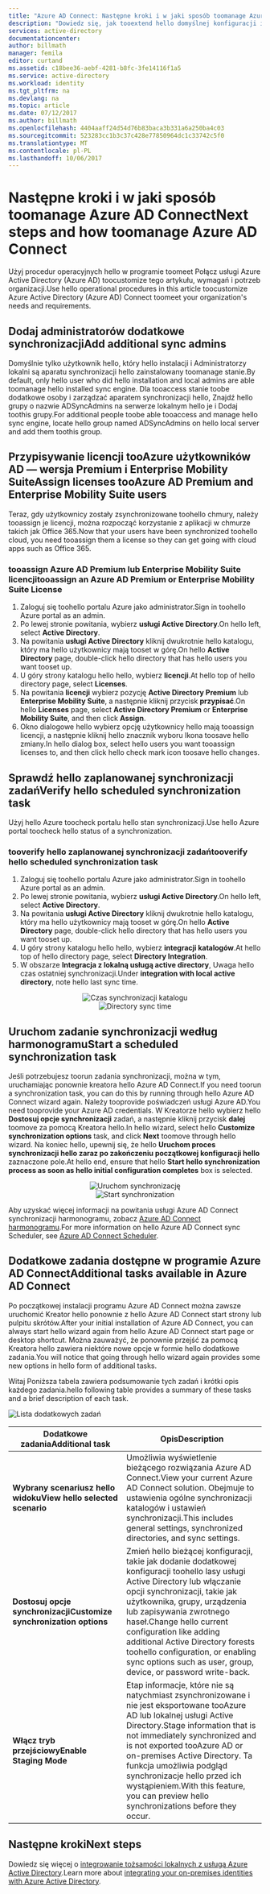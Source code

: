 ```yaml
---
title: "Azure AD Connect: Następne kroki i w jaki sposób toomanage Azure AD Connect | Dokumentacja firmy Microsoft"
description: "Dowiedz się, jak tooextend hello domyślnej konfiguracji i zadania operacyjne programu Azure AD Connect."
services: active-directory
documentationcenter: 
author: billmath
manager: femila
editor: curtand
ms.assetid: c18bee36-aebf-4281-b8fc-3fe14116f1a5
ms.service: active-directory
ms.workload: identity
ms.tgt_pltfrm: na
ms.devlang: na
ms.topic: article
ms.date: 07/12/2017
ms.author: billmath
ms.openlocfilehash: 4404aaff24d54d76b83baca3b331a6a250ba4c03
ms.sourcegitcommit: 523283cc1b3c37c428e77850964dc1c33742c5f0
ms.translationtype: MT
ms.contentlocale: pl-PL
ms.lasthandoff: 10/06/2017
---
```

# <a name="next-steps-and-how-toomanage-azure-ad-connect"></a><span data-ttu-id="abb1a-103">Następne kroki i w jaki sposób toomanage Azure AD Connect</span><span class="sxs-lookup"><span data-stu-id="abb1a-103">Next steps and how toomanage Azure AD Connect</span></span>
<span data-ttu-id="abb1a-104">Użyj procedur operacyjnych hello w programie toomeet Połącz usługi Azure Active Directory (Azure AD) toocustomize tego artykułu, wymagań i potrzeb organizacji.</span><span class="sxs-lookup"><span data-stu-id="abb1a-104">Use hello operational procedures in this article toocustomize Azure Active Directory (Azure AD) Connect toomeet your organization's needs and requirements.</span></span>  

## <a name="add-additional-sync-admins"></a><span data-ttu-id="abb1a-105">Dodaj administratorów dodatkowe synchronizacji</span><span class="sxs-lookup"><span data-stu-id="abb1a-105">Add additional sync admins</span></span>
<span data-ttu-id="abb1a-106">Domyślnie tylko użytkownik hello, który hello instalacji i Administratorzy lokalni są aparatu synchronizacji hello zainstalowany toomanage stanie.</span><span class="sxs-lookup"><span data-stu-id="abb1a-106">By default, only hello user who did hello installation and local admins are able toomanage hello installed sync engine.</span></span> <span data-ttu-id="abb1a-107">Dla tooaccess stanie toobe dodatkowe osoby i zarządzać aparatem synchronizacji hello, Znajdź hello grupy o nazwie ADSyncAdmins na serwerze lokalnym hello je i Dodaj toothis grupy.</span><span class="sxs-lookup"><span data-stu-id="abb1a-107">For additional people toobe able tooaccess and manage hello sync engine, locate hello group named ADSyncAdmins on hello local server and add them toothis group.</span></span>

## <a name="assign-licenses-tooazure-ad-premium-and-enterprise-mobility-suite-users"></a><span data-ttu-id="abb1a-108">Przypisywanie licencji tooAzure użytkowników AD — wersja Premium i Enterprise Mobility Suite</span><span class="sxs-lookup"><span data-stu-id="abb1a-108">Assign licenses tooAzure AD Premium and Enterprise Mobility Suite users</span></span>
<span data-ttu-id="abb1a-109">Teraz, gdy użytkownicy zostały zsynchronizowane toohello chmury, należy tooassign je licencji, można rozpocząć korzystanie z aplikacji w chmurze takich jak Office 365.</span><span class="sxs-lookup"><span data-stu-id="abb1a-109">Now that your users have been synchronized toohello cloud, you need tooassign them a license so they can get going with cloud apps such as Office 365.</span></span>

### <a name="tooassign-an-azure-ad-premium-or-enterprise-mobility-suite-license"></a><span data-ttu-id="abb1a-110">tooassign Azure AD Premium lub Enterprise Mobility Suite licencji</span><span class="sxs-lookup"><span data-stu-id="abb1a-110">tooassign an Azure AD Premium or Enterprise Mobility Suite License</span></span>

1. <span data-ttu-id="abb1a-111">Zaloguj się toohello portalu Azure jako administrator.</span><span class="sxs-lookup"><span data-stu-id="abb1a-111">Sign in toohello Azure portal as an admin.</span></span>
2. <span data-ttu-id="abb1a-112">Po lewej stronie powitania, wybierz **usługi Active Directory**.</span><span class="sxs-lookup"><span data-stu-id="abb1a-112">On hello left, select **Active Directory**.</span></span>
3. <span data-ttu-id="abb1a-113">Na powitania **usługi Active Directory** kliknij dwukrotnie hello katalogu, który ma hello użytkownicy mają tooset w górę.</span><span class="sxs-lookup"><span data-stu-id="abb1a-113">On hello **Active Directory** page, double-click hello directory that has hello users you want tooset up.</span></span>
4. <span data-ttu-id="abb1a-114">U góry strony katalogu hello hello, wybierz **licencji**.</span><span class="sxs-lookup"><span data-stu-id="abb1a-114">At hello top of hello directory page, select **Licenses**.</span></span>
5. <span data-ttu-id="abb1a-115">Na powitania **licencji** wybierz pozycję **Active Directory Premium** lub **Enterprise Mobility Suite**, a następnie kliknij przycisk **przypisać**.</span><span class="sxs-lookup"><span data-stu-id="abb1a-115">On hello **Licenses** page, select **Active Directory Premium** or **Enterprise Mobility Suite**, and then click **Assign**.</span></span>
6. <span data-ttu-id="abb1a-116">Okno dialogowe hello wybierz opcję użytkownicy hello mają tooassign licencji, a następnie kliknij hello znacznik wyboru Ikona toosave hello zmiany.</span><span class="sxs-lookup"><span data-stu-id="abb1a-116">In hello dialog box, select hello users you want tooassign licenses to, and then click hello check mark icon toosave hello changes.</span></span>

## <a name="verify-hello-scheduled-synchronization-task"></a><span data-ttu-id="abb1a-117">Sprawdź hello zaplanowanej synchronizacji zadań</span><span class="sxs-lookup"><span data-stu-id="abb1a-117">Verify hello scheduled synchronization task</span></span>
<span data-ttu-id="abb1a-118">Użyj hello Azure toocheck portalu hello stan synchronizacji.</span><span class="sxs-lookup"><span data-stu-id="abb1a-118">Use hello Azure portal toocheck hello status of a synchronization.</span></span>

### <a name="tooverify-hello-scheduled-synchronization-task"></a><span data-ttu-id="abb1a-119">tooverify hello zaplanowanej synchronizacji zadań</span><span class="sxs-lookup"><span data-stu-id="abb1a-119">tooverify hello scheduled synchronization task</span></span>
1. <span data-ttu-id="abb1a-120">Zaloguj się toohello portalu Azure jako administrator.</span><span class="sxs-lookup"><span data-stu-id="abb1a-120">Sign in toohello Azure portal as an admin.</span></span>
2. <span data-ttu-id="abb1a-121">Po lewej stronie powitania, wybierz **usługi Active Directory**.</span><span class="sxs-lookup"><span data-stu-id="abb1a-121">On hello left, select **Active Directory**.</span></span>
3. <span data-ttu-id="abb1a-122">Na powitania **usługi Active Directory** kliknij dwukrotnie hello katalogu, który ma hello użytkownicy mają tooset w górę.</span><span class="sxs-lookup"><span data-stu-id="abb1a-122">On hello **Active Directory** page, double-click hello directory that has hello users you want tooset up.</span></span>
4. <span data-ttu-id="abb1a-123">U góry strony katalogu hello hello, wybierz **integracji katalogów**.</span><span class="sxs-lookup"><span data-stu-id="abb1a-123">At hello top of hello directory page, select **Directory Integration**.</span></span>
5. <span data-ttu-id="abb1a-124">W obszarze **Integracja z lokalną usługą active directory**, Uwaga hello czas ostatniej synchronizacji.</span><span class="sxs-lookup"><span data-stu-id="abb1a-124">Under **integration with local active directory**, note hello last sync time.</span></span>

<span data-ttu-id="abb1a-125"><center>![Czas synchronizacji katalogu](./media/active-directory-aadconnect-whats-next/verify.png)</center></span><span class="sxs-lookup"><span data-stu-id="abb1a-125"><center>![Directory sync time](./media/active-directory-aadconnect-whats-next/verify.png)</center></span></span>

## <a name="start-a-scheduled-synchronization-task"></a><span data-ttu-id="abb1a-126">Uruchom zadanie synchronizacji według harmonogramu</span><span class="sxs-lookup"><span data-stu-id="abb1a-126">Start a scheduled synchronization task</span></span>
<span data-ttu-id="abb1a-127">Jeśli potrzebujesz toorun zadania synchronizacji, można w tym, uruchamiając ponownie kreatora hello Azure AD Connect.</span><span class="sxs-lookup"><span data-stu-id="abb1a-127">If you need toorun a synchronization task, you can do this by running through hello Azure AD Connect wizard again.</span></span>  <span data-ttu-id="abb1a-128">Należy tooprovide poświadczeń usługi Azure AD.</span><span class="sxs-lookup"><span data-stu-id="abb1a-128">You need tooprovide your Azure AD credentials.</span></span>  <span data-ttu-id="abb1a-129">W Kreatorze hello wybierz hello **Dostosuj opcje synchronizacji** zadań, a następnie kliknij przycisk **dalej** toomove za pomocą Kreatora hello.</span><span class="sxs-lookup"><span data-stu-id="abb1a-129">In hello wizard, select hello **Customize synchronization options** task, and click **Next** toomove through hello wizard.</span></span> <span data-ttu-id="abb1a-130">Na koniec hello, upewnij się, że hello **Uruchom proces synchronizacji hello zaraz po zakończeniu początkowej konfiguracji hello** zaznaczone pole.</span><span class="sxs-lookup"><span data-stu-id="abb1a-130">At hello end, ensure that hello **Start hello synchronization process as soon as hello initial configuration completes** box is selected.</span></span>

<span data-ttu-id="abb1a-131"><center>![Uruchom synchronizację](./media/active-directory-aadconnect-whats-next/startsynch.png)</center></span><span class="sxs-lookup"><span data-stu-id="abb1a-131"><center>![Start synchronization](./media/active-directory-aadconnect-whats-next/startsynch.png)</center></span></span>

<span data-ttu-id="abb1a-132">Aby uzyskać więcej informacji na powitania usługi Azure AD Connect synchronizacji harmonogramu, zobacz [Azure AD Connect harmonogramu](active-directory-aadconnectsync-feature-scheduler.md).</span><span class="sxs-lookup"><span data-stu-id="abb1a-132">For more information on hello Azure AD Connect sync Scheduler, see [Azure AD Connect Scheduler](active-directory-aadconnectsync-feature-scheduler.md).</span></span>

## <a name="additional-tasks-available-in-azure-ad-connect"></a><span data-ttu-id="abb1a-133">Dodatkowe zadania dostępne w programie Azure AD Connect</span><span class="sxs-lookup"><span data-stu-id="abb1a-133">Additional tasks available in Azure AD Connect</span></span>
<span data-ttu-id="abb1a-134">Po początkowej instalacji programu Azure AD Connect można zawsze uruchomić Kreator hello ponownie z hello Azure AD Connect start strony lub pulpitu skrótów.</span><span class="sxs-lookup"><span data-stu-id="abb1a-134">After your initial installation of Azure AD Connect, you can always start hello wizard again from hello Azure AD Connect start page or desktop shortcut.</span></span>  <span data-ttu-id="abb1a-135">Można zauważyć, że ponownie przejść za pomocą Kreatora hello zawiera niektóre nowe opcje w formie hello dodatkowe zadania.</span><span class="sxs-lookup"><span data-stu-id="abb1a-135">You will notice that going through hello wizard again provides some new options in hello form of additional tasks.</span></span>  

<span data-ttu-id="abb1a-136">Witaj Poniższa tabela zawiera podsumowanie tych zadań i krótki opis każdego zadania.</span><span class="sxs-lookup"><span data-stu-id="abb1a-136">hello following table provides a summary of these tasks and a brief description of each task.</span></span>

![Lista dodatkowych zadań](./media/active-directory-aadconnect-whats-next/addtasks.png)

| <span data-ttu-id="abb1a-138">Dodatkowe zadania</span><span class="sxs-lookup"><span data-stu-id="abb1a-138">Additional task</span></span> | <span data-ttu-id="abb1a-139">Opis</span><span class="sxs-lookup"><span data-stu-id="abb1a-139">Description</span></span> |
| --- | --- |
| <span data-ttu-id="abb1a-140">**Wybrany scenariusz hello widoku**</span><span class="sxs-lookup"><span data-stu-id="abb1a-140">**View hello selected scenario**</span></span> |<span data-ttu-id="abb1a-141">Umożliwia wyświetlenie bieżącego rozwiązania Azure AD Connect.</span><span class="sxs-lookup"><span data-stu-id="abb1a-141">View your current Azure AD Connect solution.</span></span>  <span data-ttu-id="abb1a-142">Obejmuje to ustawienia ogólne synchronizacji katalogów i ustawień synchronizacji.</span><span class="sxs-lookup"><span data-stu-id="abb1a-142">This includes general settings, synchronized directories, and sync settings.</span></span> |
| <span data-ttu-id="abb1a-143">**Dostosuj opcje synchronizacji**</span><span class="sxs-lookup"><span data-stu-id="abb1a-143">**Customize synchronization options**</span></span> |<span data-ttu-id="abb1a-144">Zmień hello bieżącej konfiguracji, takie jak dodanie dodatkowej konfiguracji toohello lasy usługi Active Directory lub włączanie opcji synchronizacji, takie jak użytkownika, grupy, urządzenia lub zapisywania zwrotnego haseł.</span><span class="sxs-lookup"><span data-stu-id="abb1a-144">Change hello current configuration like adding additional Active Directory forests toohello configuration, or enabling sync options such as user, group, device, or password write-back.</span></span> |
| <span data-ttu-id="abb1a-145">**Włącz tryb przejściowy**</span><span class="sxs-lookup"><span data-stu-id="abb1a-145">**Enable Staging Mode**</span></span> |<span data-ttu-id="abb1a-146">Etap informacje, które nie są natychmiast zsynchronizowane i nie jest eksportowane tooAzure AD lub lokalnej usługi Active Directory.</span><span class="sxs-lookup"><span data-stu-id="abb1a-146">Stage information that is not immediately synchronized and is not exported tooAzure AD or on-premises Active Directory.</span></span>  <span data-ttu-id="abb1a-147">Ta funkcja umożliwia podgląd synchronizacje hello przed ich wystąpieniem.</span><span class="sxs-lookup"><span data-stu-id="abb1a-147">With this feature, you can preview hello synchronizations before they occur.</span></span> |

## <a name="next-steps"></a><span data-ttu-id="abb1a-148">Następne kroki</span><span class="sxs-lookup"><span data-stu-id="abb1a-148">Next steps</span></span>
<span data-ttu-id="abb1a-149">Dowiedz się więcej o [integrowanie tożsamości lokalnych z usługą Azure Active Directory](active-directory-aadconnect.md).</span><span class="sxs-lookup"><span data-stu-id="abb1a-149">Learn more about [integrating your on-premises identities with Azure Active Directory](active-directory-aadconnect.md).</span></span>
